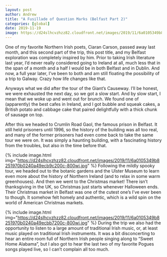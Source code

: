 ```yaml
---
layout: post
author: Andrew
title: "A Fusillade of Question Marks (Belfast Part 2)"
categories: [global]
date: 2019-11-19
image: https://d24slhcvzhzz82.cloudfront.net/images/2019/11/6a0105349b8251970b0240a49ecb88200c-800wi.jpg
---
```



One of my favorite Northern Irish poets, Ciaran Carson, passed away last month, and this second part of the trip, this post title, and my Belfast exploration was completely inspired by him. Prior to taking Irish literature last year, I’d never really considered going to Ireland at all, much less that in the span of a month and a half I would be in both Belfast and in Dublin. And now, a full year later, I’ve been to both and am still floating the possibility of a trip to Galway. Crazy how life changes like that.

Anyways what we did after the tour of the Giant’s Causeway. I’ll be honest, we were exhausted the next day, so we got a slow start. And by slow start, I mean that we woke up and went out for brunch. We found one of (apparently) the best cafes in Ireland, and I got bubble and squeak cakes, a British potato and cabbage cake that paired delightfully with a thick chunk of sausage on top.

After this we headed to Crumlin Road Gaol, the famous prison in Belfast. It still held prisoners until 1996, so the history of the building was all too real, and many of the former prisoners had even come back to take the same tour we were on. It was simply a haunting building, with a fascinating history from the troubles, but also in the time before that.


{% include image.html img="https://d24slhcvzhzz82.cloudfront.net/images/2019/11/6a0105349b8251970b0240a49ecb9c200c-800wi.jpg" %}
Following the mildly spooky tour, we headed out to the botanic gardens and the Ulster Museum to learn even more about the history of Northern Ireland (and to relax in some warm greenhouses). And then we went to the Christmas market! There isn’t thanksgiving in the UK, so Christmas just starts whenever Halloween ends. Their Christmas market in Belfast was one of the cutest one’s I’ve ever been to though. It somehow felt homely and authentic, which is a wild spin on the world of American Christmas markets.


{% include image.html img="https://d24slhcvzhzz82.cloudfront.net/images/2019/11/6a0105349b8251970b0240a49ecbb7200c-800wi.jpg" %}
During the trip we also had the opportunity to listen to a large amount of traditional Irish music, or, at least music played on traditional Irish instruments. It was a bit disconcerting to hear an entire room full of Northern Irish people singing along to “Sweet Home Alabama”, but I also got to hear the last two of my favorite Pogues songs played live, so I can’t complain all too much.